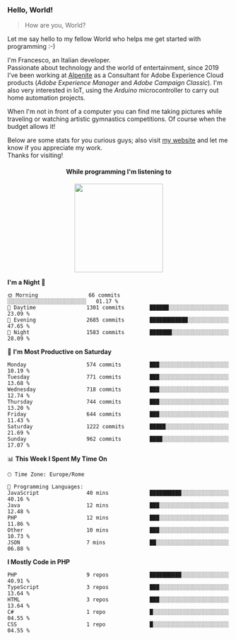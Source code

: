 ### Hello, World!

> How are you, World?

Let me say hello to my fellow World who helps me get started with programming :-)

I'm Francesco, an Italian developer.  
Passionate about technology and the world of entertainment, since 2019 I've been working at [Alpenite](https://www.alpenite.com) as a Consultant for Adobe Experience Cloud products (*Adobe Experience Manager* and *Adobe Campaign Classic*). I'm also very interested in IoT, using the *Arduino* microcontroller to carry out home automation projects.

When I'm not in front of a computer you can find me taking pictures while traveling or watching artistic gymnastics competitions. Of course when the budget allows it!

Below are some stats for you curious guys; also visit [my website](https://www.francescorega.eu) and let me know if you appreciate my work.  
Thanks for visiting!

<div align="center">
  <h4>While programming I'm listening to</h4>
  <a href="https://apps.francescorega.eu/now-playing/11147232609" target="_blank"><img src="https://apps.francescorega.eu/now-playing/11147232609" width="200"></a>
</div>

<!--START_SECTION:waka-->
**I'm a Night 🦉** 

```text
🌞 Morning                66 commits          ░░░░░░░░░░░░░░░░░░░░░░░░░   01.17 % 
🌆 Daytime                1301 commits        ██████░░░░░░░░░░░░░░░░░░░   23.09 % 
🌃 Evening                2685 commits        ████████████░░░░░░░░░░░░░   47.65 % 
🌙 Night                  1583 commits        ███████░░░░░░░░░░░░░░░░░░   28.09 % 
```
📅 **I'm Most Productive on Saturday** 

```text
Monday                   574 commits         ███░░░░░░░░░░░░░░░░░░░░░░   10.19 % 
Tuesday                  771 commits         ███░░░░░░░░░░░░░░░░░░░░░░   13.68 % 
Wednesday                718 commits         ███░░░░░░░░░░░░░░░░░░░░░░   12.74 % 
Thursday                 744 commits         ███░░░░░░░░░░░░░░░░░░░░░░   13.20 % 
Friday                   644 commits         ███░░░░░░░░░░░░░░░░░░░░░░   11.43 % 
Saturday                 1222 commits        █████░░░░░░░░░░░░░░░░░░░░   21.69 % 
Sunday                   962 commits         ████░░░░░░░░░░░░░░░░░░░░░   17.07 % 
```


📊 **This Week I Spent My Time On** 

```text
🕑︎ Time Zone: Europe/Rome

💬 Programming Languages: 
JavaScript               40 mins             ██████████░░░░░░░░░░░░░░░   40.16 % 
Java                     12 mins             ███░░░░░░░░░░░░░░░░░░░░░░   12.48 % 
PHP                      12 mins             ███░░░░░░░░░░░░░░░░░░░░░░   11.86 % 
Other                    10 mins             ███░░░░░░░░░░░░░░░░░░░░░░   10.73 % 
JSON                     7 mins              ██░░░░░░░░░░░░░░░░░░░░░░░   06.88 % 
```

**I Mostly Code in PHP** 

```text
PHP                      9 repos             ██████████░░░░░░░░░░░░░░░   40.91 % 
TypeScript               3 repos             ███░░░░░░░░░░░░░░░░░░░░░░   13.64 % 
HTML                     3 repos             ███░░░░░░░░░░░░░░░░░░░░░░   13.64 % 
C#                       1 repo              █░░░░░░░░░░░░░░░░░░░░░░░░   04.55 % 
CSS                      1 repo              █░░░░░░░░░░░░░░░░░░░░░░░░   04.55 % 
```




<!--END_SECTION:waka-->
